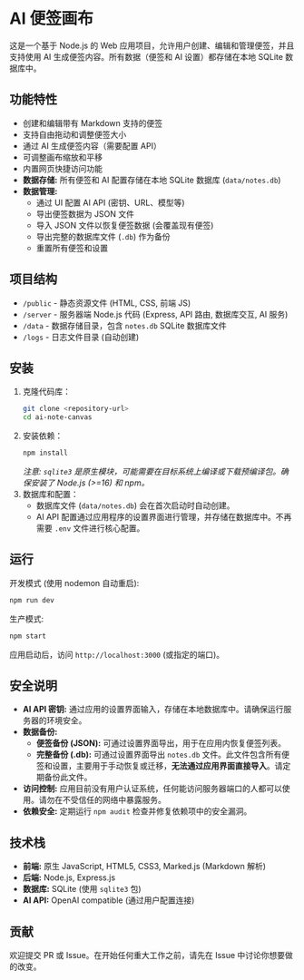 # AI 便签画布

这是一个基于 Node.js 的 Web 应用项目，允许用户创建、编辑和管理便签，并且支持使用 AI 生成便签内容。所有数据（便签和 AI 设置）都存储在本地 SQLite 数据库中。

## 功能特性

- 创建和编辑带有 Markdown 支持的便签
- 支持自由拖动和调整便签大小
- 通过 AI 生成便签内容（需要配置 API）
- 可调整画布缩放和平移
- 内置网页快捷访问功能
- **数据存储:** 所有便签和 AI 配置存储在本地 SQLite 数据库 (`data/notes.db`)
- **数据管理:**
  - 通过 UI 配置 AI API (密钥、URL、模型等)
  - 导出便签数据为 JSON 文件
  - 导入 JSON 文件以恢复便签数据 (会覆盖现有便签)
  - 导出完整的数据库文件 (`.db`) 作为备份
  - 重置所有便签和设置

## 项目结构

- `/public` - 静态资源文件 (HTML, CSS, 前端 JS)
- `/server` - 服务器端 Node.js 代码 (Express, API 路由, 数据库交互, AI 服务)
- `/data` - 数据存储目录，包含 `notes.db` SQLite 数据库文件
- `/logs` - 日志文件目录 (自动创建)

## 安装

1. 克隆代码库：
   ```bash
   git clone <repository-url>
   cd ai-note-canvas
   ```
2. 安装依赖：
   ```bash
   npm install
   ```
   _注意: `sqlite3` 是原生模块，可能需要在目标系统上编译或下载预编译包。确保安装了 Node.js (>=16) 和 npm。_
3. 数据库和配置：
   - 数据库文件 (`data/notes.db`) 会在首次启动时自动创建。
   - AI API 配置通过应用程序的设置界面进行管理，并存储在数据库中。不再需要 `.env` 文件进行核心配置。

## 运行

开发模式 (使用 nodemon 自动重启):

```bash
npm run dev
```

生产模式:

```bash
npm start
```

应用启动后，访问 `http://localhost:3000` (或指定的端口)。

## 安全说明

- **AI API 密钥:** 通过应用的设置界面输入，存储在本地数据库中。请确保运行服务器的环境安全。
- **数据备份:**
  - **便签备份 (JSON):** 可通过设置界面导出，用于在应用内恢复便签列表。
  - **完整备份 (.db):** 可通过设置界面导出 `notes.db` 文件。此文件包含所有便签和设置，主要用于手动恢复或迁移，**无法通过应用界面直接导入**。请定期备份此文件。
- **访问控制:** 应用目前没有用户认证系统，任何能访问服务器端口的人都可以使用。请勿在不受信任的网络中暴露服务。
- **依赖安全:** 定期运行 `npm audit` 检查并修复依赖项中的安全漏洞。

## 技术栈

- **前端:** 原生 JavaScript, HTML5, CSS3, Marked.js (Markdown 解析)
- **后端:** Node.js, Express.js
- **数据库:** SQLite (使用 `sqlite3` 包)
- **AI API:** OpenAI compatible (通过用户配置连接)

## 贡献

欢迎提交 PR 或 Issue。在开始任何重大工作之前，请先在 Issue 中讨论你想要做的改变。
